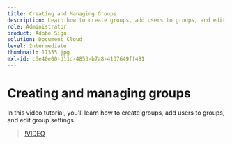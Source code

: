 ```yaml
---
title: Creating and Managing Groups
description: Learn how to create groups, add users to groups, and edit group settings
role: Administrator
product: Adobe Sign
solution: Document Cloud
level: Intermediate
thumbnail: 17355.jpg
exl-id: c5e40e00-d11d-4853-b7a8-4137649ff481
---
```

# Creating and managing groups

In this video tutorial, you'll learn how to create groups, add users to groups, and edit group settings.

>[!VIDEO](https://video.tv.adobe.com/v/17355?hidetitle=true)
